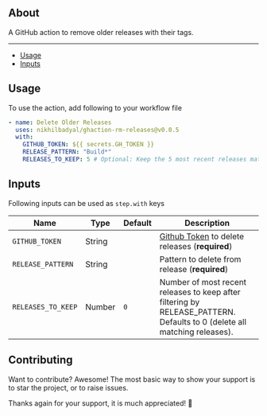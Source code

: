 ## About

A GitHub action to remove older releases with their tags.

---

- [Usage](#usage)
- [Inputs](#inputs)

## Usage

To use the action, add following to your workflow file

```yaml
- name: Delete Older Releases
  uses: nikhilbadyal/ghaction-rm-releases@v0.0.5
  with:
    GITHUB_TOKEN: ${{ secrets.GH_TOKEN }}
    RELEASE_PATTERN: "Build*"
    RELEASES_TO_KEEP: 5 # Optional: Keep the 5 most recent releases matching the pattern
```

## Inputs

Following inputs can be used as `step.with` keys

| Name               | Type   | Default | Description                                                                                                              |
|--------------------|--------|---------|--------------------------------------------------------------------------------------------------------------------------|
| `GITHUB_TOKEN`     | String |         | [Github Token](https://github.com/settings/tokens) to delete releases (**required**)                                     |
| `RELEASE_PATTERN`  | String |         | Pattern to delete from release (**required**)                                                                            |
| `RELEASES_TO_KEEP` | Number | `0`     | Number of most recent releases to keep after filtering by RELEASE_PATTERN. Defaults to 0 (delete all matching releases). |

## Contributing

Want to contribute? Awesome! The most basic way to show your support is to star the project, or to raise issues.

Thanks again for your support, it is much appreciated! :pray:

